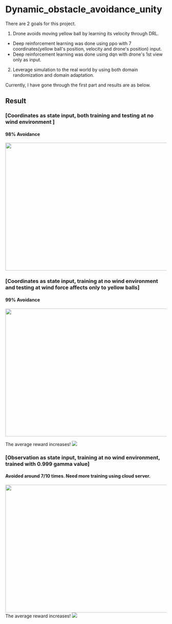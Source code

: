 # Dynamic_obstacle_avoidance_unity

There are 2 goals for this project.
1. Drone avoids moving yellow ball by learning its velocity through DRL.
* Deep reinforcement learning was done using ppo with 7 coordinates(yellow ball's position, velocity and drone's position) input.
* Deep reinforcement learning was done using dqn with drone's 1st view only as input.
2. Leverage simulation to the real world by using both domain randomization and domain adaptation.

Currently, I have gone through the first part and results are as below.

## Result

### [Coordinates as state input, both training and testing at no wind environment ]
#### 98% Avoidance
<img src = "https://user-images.githubusercontent.com/34183439/34464400-9de9dd8e-eec0-11e7-98f5-4ec50121261a.gif" width="600" height="400">

### [Coordinates as state input, training at no wind environment and testing at wind force affects only to yellow balls]
#### 99% Avoidance
<img src = "https://user-images.githubusercontent.com/34183439/34464401-9ed128e2-eec0-11e7-8740-b77cf687cc3c.gif" width="600" height="400">

The average reward increases!
<img src = "https://user-images.githubusercontent.com/34183439/34465199-bcc2d8a2-eee6-11e7-976d-86430b1d90c9.PNG">


### [Observation as state input, training at no wind environment, trained with 0.999 gamma value]
#### Avoided around 7/10 times. Need more training using cloud server.
<img src = "https://user-images.githubusercontent.com/34183439/34464402-9fc4f3a0-eec0-11e7-920a-9ca67c0ea33b.gif" width="600" height="400">
The average reward increases!
<img src = "https://user-images.githubusercontent.com/34183439/34465215-ecd67e6c-eee7-11e7-8019-1ef09e2dbc47.PNG">
